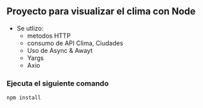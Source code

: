 ## Proyecto para visualizar el clima con Node

- Se utlizo:
    * metodos HTTP
    * consumo de API Clima, Ciudades
    * Uso de Async & Awayt
    * Yargs
    * Axio

### Ejecuta el siguiente comando 

```
npm install
```